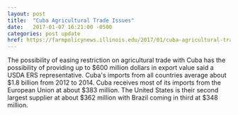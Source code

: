 ```yaml
---
layout: post
title:  "Cuba Agricultural Trade Issues"
date:   2017-01-07 16:21:00 -0500
categories: post update
href: https://farmpolicynews.illinois.edu/2017/01/cuba-agricultural-trade-issues/?utm_source=farmdoc+daily+and+Farm+Policy+News+Updates&utm_campaign=28d8bb488e-RSS_EMAIL_CAMPAIGN&utm_medium=email&utm_term=0_2caf2f9764-28d8bb488e-173675745
---
```

The possibility of easing restriction on agricultural trade with Cuba has the 
possibility of providing up to $600 million dollars in export value said a USDA
ERS representative.  Cuba's imports from all countries average about $1.8 
billion from 2012 to 2014.  Cuba receives most of its imports from the European
Union at about $383 million.  The United States is their second largest 
supplier at about $362 million with Brazil coming in third at $348 million.

